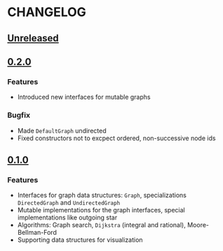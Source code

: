 # CHANGELOG

## [Unreleased]

## [0.2.0]

### Features
- Introduced new interfaces for mutable graphs

### Bugfix
- Made `DefaultGraph` undirected
- Fixed constructors not to excpect ordered, non-successive node ids

## [0.1.0]

### Features
- Interfaces for graph data structures: `Graph`, specializations `DirectedGraph` and `UndirectedGraph`
- Mutable implementations for the graph interfaces, special implementations like outgoing star
- Algorithms: Graph search, `Dijkstra` (integral and rational), Moore-Bellman-Ford
- Supporting data structures for visualization

[Unreleased]: https://github.com/zetool/graph/compare/graph-0.2.0...HEAD
[0.2.0]: https://github.com/zetool/graph/compare/graph-0.1.0...graph-0.2.0
[0.1.0]: https://github.com/zetool/graph/compare/209c8ec0f39d449ee3908375aec3817d0db2e8cb...graph-0.1.0
